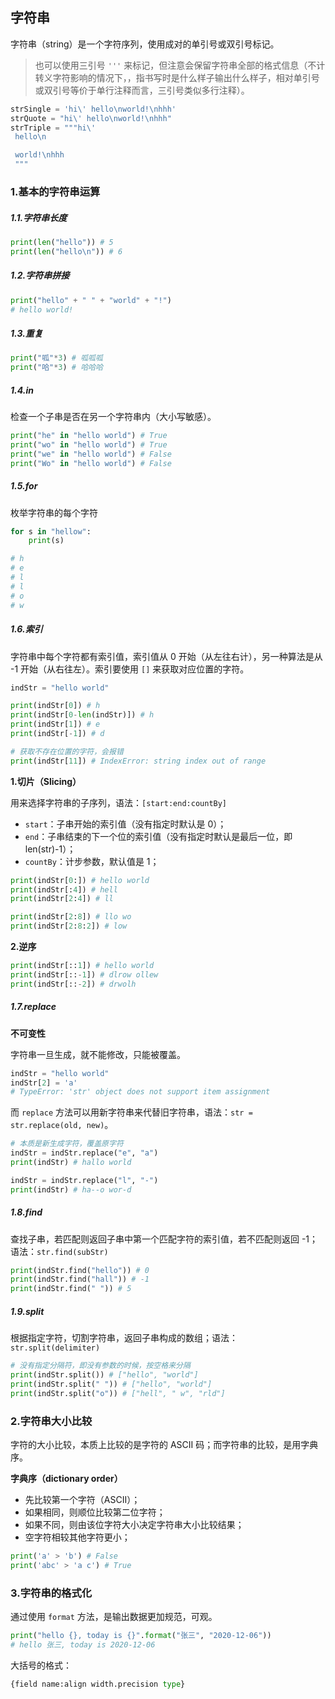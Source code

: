 ## 字符串

字符串（string）是一个字符序列，使用成对的单引号或双引号标记。

> 也可以使用三引号 `'''` 来标记，但注意会保留字符串全部的格式信息（不计转义字符影响的情况下，，指书写时是什么样子输出什么样子，相对单引号或双引号等价于单行注释而言，三引号类似多行注释）。

```python
strSingle = 'hi\' hello\nworld!\nhhh'
strQuote = "hi\' hello\nworld!\nhhh"
strTriple = """hi\'
 hello\n

 world!\nhhh
 """
```

### 1.基本的字符串运算

##### 1.1.字符串长度

```python
print(len("hello")) # 5
print(len("hello\n")) # 6
```

##### 1.2.字符串拼接

```python
print("hello" + " " + "world" + "!")
# hello world!
```

##### 1.3.重复

```python
print("呱"*3) # 呱呱呱
print("哈"*3) # 哈哈哈
```

##### 1.4.in

检查一个子串是否在另一个字符串内（大小写敏感）。

```python
print("he" in "hello world") # True
print("wo" in "hello world") # True
print("we" in "hello world") # False
print("Wo" in "hello world") # False
```

##### 1.5.for

枚举字符串的每个字符

```python
for s in "hellow":
    print(s)

# h
# e
# l
# l
# o
# w
```

##### 1.6.索引

字符串中每个字符都有索引值，索引值从 0 开始（从左往右计），另一种算法是从 -1 开始（从右往左）。索引要使用 `[]` 来获取对应位置的字符。

```python
indStr = "hello world"

print(indStr[0]) # h
print(indStr[0-len(indStr)]) # h
print(indStr[1]) # e
print(indStr[-1]) # d

# 获取不存在位置的字符，会报错
print(indStr[11]) # IndexError: string index out of range
```

**1.切片（Slicing）**

用来选择字符串的子序列，语法：`[start:end:countBy]`

- `start`：子串开始的索引值（没有指定时默认是 0）；
- `end`：子串结束的下一个位的索引值（没有指定时默认是最后一位，即 len(str)-1）；
- `countBy`：计步参数，默认值是 1；

```python
print(indStr[0:]) # hello world
print(indStr[:4]) # hell
print(indStr[2:4]) # ll

print(indStr[2:8]) # llo wo
print(indStr[2:8:2]) # low
```

**2.逆序**

```python
print(indStr[::1]) # hello world
print(indStr[::-1]) # dlrow ollew
print(indStr[::-2]) # drwolh
```

##### 1.7.replace

**不可变性**

字符串一旦生成，就不能修改，只能被覆盖。

```python
indStr = "hello world"
indStr[2] = 'a'
# TypeError: 'str' object does not support item assignment
```

而 `replace` 方法可以用新字符串来代替旧字符串，语法：`str = str.replace(old, new)`。

```python
# 本质是新生成字符，覆盖原字符
indStr = indStr.replace("e", "a")
print(indStr) # hallo world

indStr = indStr.replace("l", "-")
print(indStr) # ha--o wor-d
```

##### 1.8.find

查找子串，若匹配则返回子串中第一个匹配字符的索引值，若不匹配则返回 -1；语法：`str.find(subStr)`

```python
print(indStr.find("hello")) # 0
print(indStr.find("hall")) # -1
print(indStr.find(" ")) # 5
```

##### 1.9.split

根据指定字符，切割字符串，返回子串构成的数组；语法：`str.split(delimiter)`

```python
# 没有指定分隔符，即没有参数的时候，按空格来分隔
print(indStr.split()) # ["hello", "world"]
print(indStr.split(" ")) # ["hello", "world"]
print(indStr.split("o")) # ["hell", " w", "rld"]
```

### 2.字符串大小比较

字符的大小比较，本质上比较的是字符的 ASCII 码；而字符串的比较，是用字典序。

**字典序（dictionary order）**

- 先比较第一个字符（ASCII）；
- 如果相同，则顺位比较第二位字符；
- 如果不同，则由该位字符大小决定字符串大小比较结果；
- 空字符相较其他字符更小；

```python
print('a' > 'b') # False
print('abc' > 'a c') # True
```

### 3.字符串的格式化

通过使用 `format` 方法，是输出数据更加规范，可观。

```python
print("hello {}, today is {}".format("张三", "2020-12-06"))
# hello 张三, today is 2020-12-06
```

大括号的格式：

```python
{field name:align width.precision type}
```
